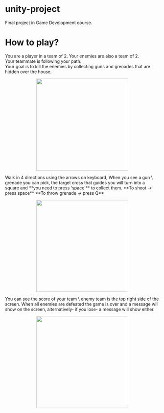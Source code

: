 # unity-project
Final project in Game Development course.

# How to play?
You are a player in a team of 2. Your enemies are also a team of 2.  
Your teammate is following your path.  
Your goal is to kill the enemies by collecting guns and grenades that are hidden over the house.  
<p align="center">
<img src="/../../../../katiaStepovoy/portfolio/blob/main/client/src/pages/images/game4.png" align="center" height="300">  
</p>
Walk in 4 directions using the arrows on keyboard,  
When you see a gun \ grenade you can pick, the target cross that guides you will turn into a square and **you need to press 'space'** to collect them.  
**To shoot -> press space**  
**To throw grenade -> press Q**  
<p align="center">
<img src="/../../../../katiaStepovoy/portfolio/blob/main/client/src/pages/images/game8.png" align="center" height="300">   
</p>
You can see the score of your team \ enemy team is the top right side of the screen.  
When all enemies are defeated the game is over and a message will show on the screen, alternatively- if you lose- a message will show either.  
<p align="center">
<img src="/../../../../katiaStepovoy/portfolio/blob/main/client/src/pages/images/game9.png" align="center" height="300">    
</p>
